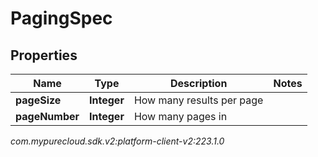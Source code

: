 # PagingSpec


## Properties

| Name | Type | Description | Notes |
| ------------ | ------------- | ------------- | ------------- |
| **pageSize** | **Integer** | How many results per page |  |
| **pageNumber** | **Integer** | How many pages in |  |




_com.mypurecloud.sdk.v2:platform-client-v2:223.1.0_
